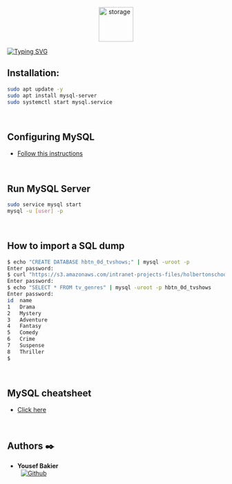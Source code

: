 <div align="center">
  <img src="https://cdn.pixabay.com/photo/2013/07/12/17/22/database-152091_640.png" alt="storage" width="80"/>
</div>

[![Typing SVG](https://readme-typing-svg.herokuapp.com?font=Fira+Code&weight=1000&size=34&pause=1000&width=435&lines=STORAGE)](https://git.io/typing-svg)

## Installation:
```bash
sudo apt update -y
sudo apt install mysql-server
sudo systemctl start mysql.service
```
<br />

## Configuring MySQL
- [Follow this instructions](https://www.digitalocean.com/community/tutorials/how-to-install-mysql-on-ubuntu-20-04#:~:text=Step%202%20%E2%80%94-,Configuring%20MySQL,-For%20fresh%20installations)
<br />

## Run MySQL Server
```bash
sudo service mysql start
mysql -u [user] -p
```
<br />

## How to import a SQL dump
```bash
$ echo "CREATE DATABASE hbtn_0d_tvshows;" | mysql -uroot -p
Enter password: 
$ curl "https://s3.amazonaws.com/intranet-projects-files/holbertonschool-higher-level_programming+/274/hbtn_0d_tvshows.sql" -s | mysql -uroot -p hbtn_0d_tvshows
Enter password: 
$ echo "SELECT * FROM tv_genres" | mysql -uroot -p hbtn_0d_tvshows
Enter password: 
id  name
1   Drama
2   Mystery
3   Adventure
4   Fantasy
5   Comedy
6   Crime
7   Suspense
8   Thriller
$
```
<br />

## MySQL cheatsheet
- [Click here](https://devhints.io/mysql)

<br />

## Authors :black_nib:

* __Yousef Bakier__ &nbsp;&nbsp;&nbsp;&nbsp;&nbsp;&nbsp; <br />
 &nbsp;&nbsp;[<img height="" src="https://img.shields.io/static/v1?label=&message=GitHub&color=181717&logo=GitHub&logoColor=f2f2f2&labelColor=2F333A" alt="Github">](https://github.com/Y-Baker)
